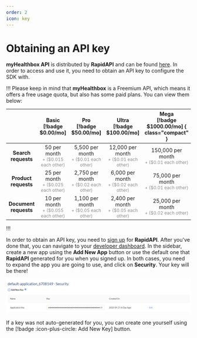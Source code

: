 ```yaml
---
order: 2
icon: key
---
```

<style>
   .hidden {
      visibility: hidden;
   }
   .sub {
      font-size: 12px;
      color: #8e8c8c
   }
</style>
# Obtaining an API key

**myHealthbox API** is distributed by **RapidAPI** and can be found <a href="https://rapidapi.com/roblat/api/myhealthbox" target="blank">here</a>. In order to access and use it, you need to obtain an API key to configure the SDK with.

!!!
Please keep in mind that **myHealthbox** is a Freemium API, which means it offers a free usage quota, but also has some paid plans. You can view them below:

| <div class="hidden">Type</div> | <div>Basic</div> [!badge $0.00/mo] |  <div>Pro</div> [!badge $50.00/mo]  | <div>Ultra</div> [!badge $100.00/mo] | <div>Mega</div> [!badge $1000.00/mo] { class="compact" }
| :---: | :---: | :---: | :---: | :---:
| **Search requests** | <div>50 per month</div> <div class="sub">+ ($0.015 each other)</div> | <div>5,500 per month</div> <div class="sub">+ ($0.01 each other)</div> | <div>12,000 per month</div> <div class="sub">+ ($0.01 each other)</div> | <div>150,000 per month</div> <div class="sub">+ ($0.01 each other)</div>
| **Product requests** | <div>25 per month</div> <div class="sub">+ ($0.025 each other)</div> | <div>2,750 per month</div> <div class="sub">+ ($0.02 each other)</div> | <div>6,000 per month</div> <div class="sub">+ ($0.02 each other)</div> | <div>75,000 per month</div> <div class="sub">+ ($0.01 each other)</div>
| **Document requests** | <div>10 per month</div> <div class="sub">+ ($0.055 each other)</div> | <div>1,100 per month</div> <div class="sub">+ ($0.05 each other)</div> | <div>2,400 per month</div> <div class="sub">+ ($0.05 each other)</div> | <div>25,000 per month</div> <div class="sub">+ ($0.02 each other)</div>
!!!

In order to obtain an API key, you need to <a href="https://rapidapi.com/auth" target="blank">sign up</a> for **RapidAPI**. After you've done that, you can navigate to your <a href="https://rapidapi.com/developer/dashboard" target="blank">developer dashboard</a>. In the sidebar, create a new app using the **Add New App** button or use the default one that **RapidAPI** generated for you when you signed up. In both cases, you need to expand the app you are going to use, and click on **Security**. Your key will be there!

![](../static/api_keys.png)

If a key was not auto-generated for you, you can create one yourself using the [!badge :icon-plus-circle: Add New Key] button.


